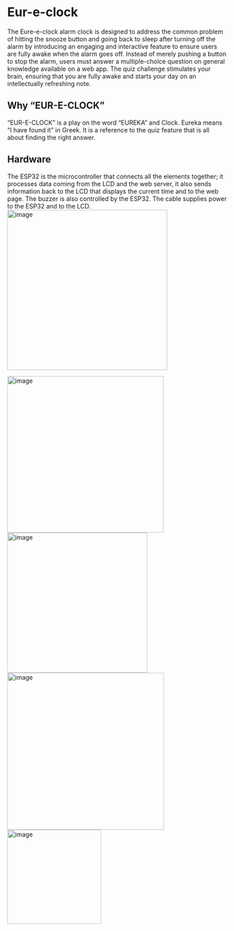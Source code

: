 # Eur-e-clock
The Eure-e-clock alarm clock is designed to address the common problem of hitting the snooze button and going back to sleep after turning off the alarm by introducing an engaging and interactive feature to ensure users are fully awake when the alarm goes off. Instead of merely pushing a button to stop the alarm, users must answer a multiple-choice question on general knowledge available on a web app. The quiz challenge stimulates your brain, ensuring that you are fully awake and starts your day on an intellectually refreshing note.

## Why “EUR-E-CLOCK”
“EUR-E-CLOCK” is a play on the word “EUREKA” and Clock. Eureka means “I have found it” in Greek. It is a reference to the quiz feature that is all about finding the right answer.

## Hardware 
The ESP32 is the microcontroller that connects all the elements together; it processes data coming from the LCD and the web server, it also sends information back to the LCD that displays the current time and to the web page. The buzzer is also controlled by the ESP32. The cable supplies power to the ESP32 and to the LCD.
<img width="366" alt="image" src="https://github.com/EnamiYa/Eur-e-clock/assets/88585398/6c68d415-3576-4dd5-9d60-4c4584b9e15c">


<img width="358" alt="image" src="https://github.com/EnamiYa/Eur-e-clock/assets/88585398/55ac143d-89e1-4838-93b4-2edabe266fa1">

<img width="320" alt="image" src="https://github.com/EnamiYa/Eur-e-clock/assets/88585398/0ad8af87-44ad-48ac-8baf-a488f25e4e48">

<img width="359" alt="image" src="https://github.com/EnamiYa/Eur-e-clock/assets/88585398/5ae3392d-32a0-429e-a345-5de1d1d49dbe">

<img width="215" alt="image" src="https://github.com/EnamiYa/Eur-e-clock/assets/88585398/fc0380e9-1590-4460-996c-0031924a1f40">



